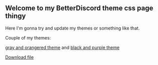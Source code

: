 ## Welcome to my BetterDiscord theme css page thingy

Here I'm gonna try and update my themes or something like that. 


Couple of my themes:


[gray and orangered theme](https://striderg.github.io/gor.css) and
[black and purple theme](https://n1kkidon.github.io/purpleDiscord.css)

<a href="https://striderg.github.io/gor.css" download rel="noopener noreferrer" target="_blank">
  Download file
 </a>
